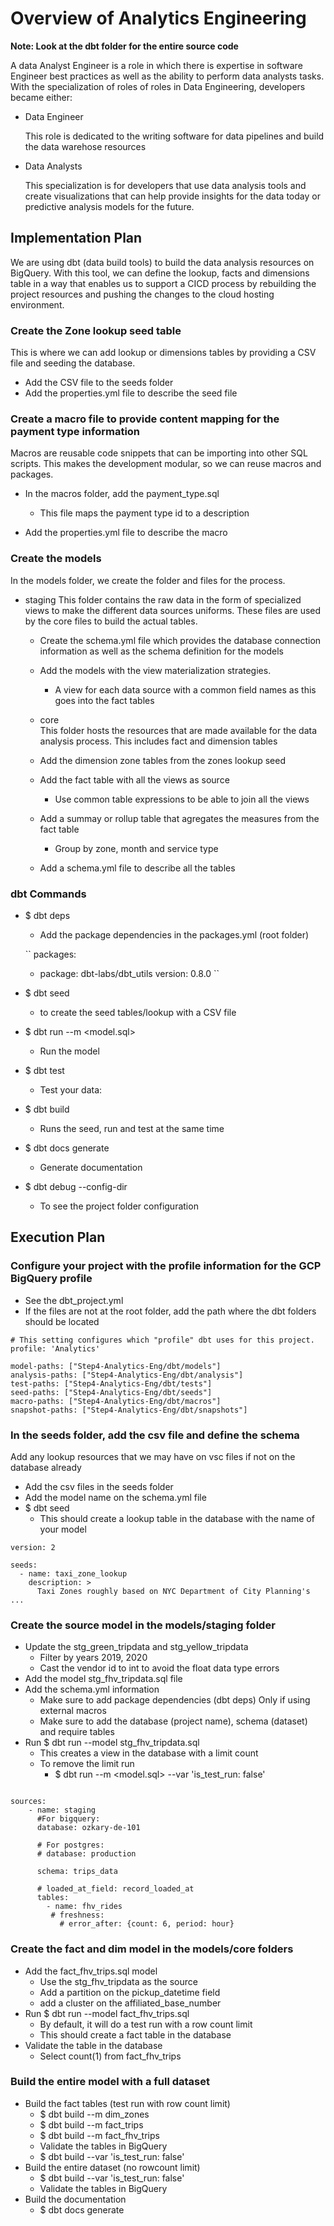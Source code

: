 # Overview of Analytics Engineering

**Note: Look at the dbt folder for the entire source code**

A data Analyst Engineer is a role in which there is expertise in software Engineer best practices as well as the ability to perform data analysts tasks. With the specialization of roles
of roles in Data Engineering, developers became either:

- Data Engineer
  
     This role is dedicated to the writing software for data pipelines and build the data warehose resources

- Data Analysts

     This specialization is for developers that use data analysis tools and create visualizations that can help provide insights for the data today or predictive
     analysis models for the future.

## Implementation Plan

We are using dbt (data build tools) to build the data analysis resources on BigQuery. With this tool, we can define the lookup, facts and dimensions table in a way 
that enables us to support a CICD process by rebuilding the project resources and pushing the changes to the cloud hosting environment.

### Create the Zone lookup seed table

This is where we can add lookup or dimensions tables by providing a CSV file and seeding the database.

  - Add the CSV file to the seeds folder
  - Add the properties.yml file to describe the seed file


### Create a macro file to provide content mapping for the payment type information

 Macros are reusable code snippets that can be importing into other SQL scripts. This makes the development modular, so we can reuse macros and packages.

  - In the macros folder, add the payment_type.sql
    - This file maps the payment type id to a description

  - Add the properties.yml file to describe the macro

### Create the models

  In the models folder, we create the folder and files for the process. 
  
  - staging
    This folder contains the raw data in the form of specialized views to make the different data sources uniforms. These files are used by the core files to build the
    actual tables.

    - Create the schema.yml file which provides the database connection information as well as the schema definition for the models
    - Add the models with the view materialization strategies. 
       - A view for each data source with a common field names as this goes into the fact tables

    - core   
     This folder hosts the resources that are made available for the data analysis process. This includes fact and dimension tables

     - Add the dimension zone tables from the zones lookup seed
     - Add the fact table with all the views as source
         - Use common table expressions to be able to join all the views
     - Add a summay or rollup table that agregates the measures from the fact table
        - Group by zone, month and service type
    - Add a schema.yml file to describe all the tables

### dbt Commands

- $ dbt deps 
  - Add the package dependencies in the packages.yml (root folder)   
  
  ``
    packages:
    - package: dbt-labs/dbt_utils
        version: 0.8.0
  ``

- $ dbt seed 
  - to create the seed tables/lookup with a CSV file
- $ dbt run --m <model.sql>
  - Run the model
- $ dbt test
  - Test your data: 
- $ dbt build 
  - Runs the seed, run and test at the same time
- $ dbt docs generate
  - Generate documentation 
- $ dbt debug --config-dir
  - To see the project folder configuration

## Execution Plan

### Configure your project with the profile information for the GCP BigQuery profile
- See the dbt_project.yml
- If the files are not at the root folder, add the path where the dbt folders should be located

```
# This setting configures which "profile" dbt uses for this project.
profile: 'Analytics'

model-paths: ["Step4-Analytics-Eng/dbt/models"]
analysis-paths: ["Step4-Analytics-Eng/dbt/analysis"]
test-paths: ["Step4-Analytics-Eng/dbt/tests"]
seed-paths: ["Step4-Analytics-Eng/dbt/seeds"]
macro-paths: ["Step4-Analytics-Eng/dbt/macros"]
snapshot-paths: ["Step4-Analytics-Eng/dbt/snapshots"]

```

### In the seeds folder, add the csv file and define the schema
Add any lookup resources that we may have on vsc files if not on the database already
- Add the csv files in the seeds folder
- Add the model name on the schema.yml file
- $ dbt seed
    - This should create a lookup table in the database with the name of your model

```
version: 2

seeds: 
  - name: taxi_zone_lookup
    description: >
      Taxi Zones roughly based on NYC Department of City Planning's ...
```

### Create the source model in the models/staging folder
- Update the stg_green_tripdata and stg_yellow_tripdata
    - Filter by years 2019, 2020
    - Cast the vendor id to int to avoid the float data type errors
- Add the model stg_fhv_tripdata.sql file 
- Add the schema.yml information
    - Make sure to add package dependencies (dbt deps) Only if using external macros
    - Make sure to add the database (project name), schema (dataset) and require tables
- Run $ dbt run --model stg_fhv_tripdata.sql
    - This creates a view in the database with a limit count
    - To remove the limit run 
        - $ dbt run --m <model.sql> --var 'is_test_run: false'

```

sources:
    - name: staging
      #For bigquery:
      database: ozkary-de-101

      # For postgres:
      # database: production

      schema: trips_data

      # loaded_at_field: record_loaded_at
      tables:
        - name: fhv_rides
         # freshness:
           # error_after: {count: 6, period: hour}

```

### Create the fact and dim model in the models/core folders
- Add the fact_fhv_trips.sql model
    - Use the stg_fhv_tripdata as the source
    - Add a partition on the pickup_datetime field
    - add a cluster on the affiliated_base_number
- Run $ dbt run --model fact_fhv_trips.sql 
    - By default, it will do a test run with a row count limit
    - This should create a fact table in the database
- Validate the table in the database
    - Select count(1) from fact_fhv_trips

### Build the entire model with a full dataset
- Build the fact tables (test run with row count limit)
    - $ dbt build --m dim_zones 
    - $ dbt build --m fact_trips 
    - $ dbt build --m fact_fhv_trips
    - Validate the tables in BigQuery
    - $ dbt build  --var 'is_test_run: false'
- Build the entire dataset (no rowcount limit)    
    - $ dbt build  --var 'is_test_run: false'
    - Validate the tables in BigQuery
- Build the documentation
    - $ dbt docs generate


    
    
